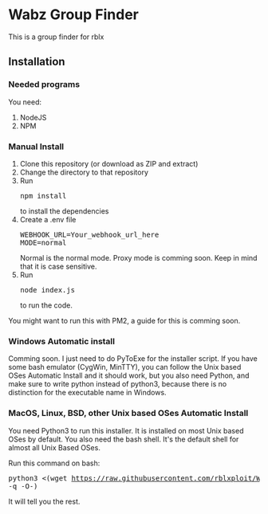 # Wabz Group Finder

This is a group finder for rblx

## Installation

### Needed programs

You need:

1. NodeJS
2. NPM

### Manual Install

1. Clone this repository (or download as ZIP and extract)
2. Change the directory to that repository
3. Run <pre>npm install</pre> to install the dependencies
4. Create a .env file
   <pre>
   WEBHOOK_URL=Your_webhook_url_here
   MODE=normal
   </pre>
   Normal is the normal mode. Proxy mode is comming soon. Keep in mind that it is case sensitive.
5. Run <pre>node index.js</pre> to run the code.

You might want to run this with PM2, a guide for this is comming soon.

### Windows Automatic install

Comming soon. I just need to do PyToExe for the installer script.
If you have some bash emulator (CygWin, MinTTY), you can follow the Unix based OSes Automatic Install and it should work, but you also need Python, and make sure to write python instead of python3, because there is no distinction for the executable name in Windows.

### MacOS, Linux, BSD, other Unix based OSes Automatic Install

You need Python3 to run this installer. It is installed on most Unix based OSes by default. You also need the bash shell. It's the default shell for almost all Unix Based OSes.

Run this command on bash: <pre>python3 <(wget https://raw.githubusercontent.com/rblxploit/WabzGroupFinder/master/install.py -q -O-)</pre>

It will tell you the rest.
